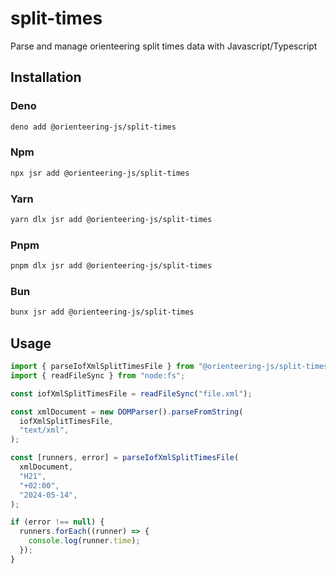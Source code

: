 # split-times

Parse and manage orienteering split times data with Javascript/Typescript

## Installation

### Deno

```sh
deno add @orienteering-js/split-times
```

### Npm

```sh
npx jsr add @orienteering-js/split-times
```

### Yarn

```sh
yarn dlx jsr add @orienteering-js/split-times
```

### Pnpm

```sh
pnpm dlx jsr add @orienteering-js/split-times
```

### Bun

```sh
bunx jsr add @orienteering-js/split-times
```

## Usage

```ts
import { parseIofXmlSplitTimesFile } from "@orienteering-js/split-times";
import { readFileSync } from "node:fs";

const iofXmlSplitTimesFile = readFileSync("file.xml");

const xmlDocument = new DOMParser().parseFromString(
  iofXmlSplitTimesFile,
  "text/xml",
);

const [runners, error] = parseIofXmlSplitTimesFile(
  xmlDocument,
  "H21",
  "+02:00",
  "2024-05-14",
);

if (error !== null) {
  runners.forEach((runner) => {
    console.log(runner.time);
  });
}
```
